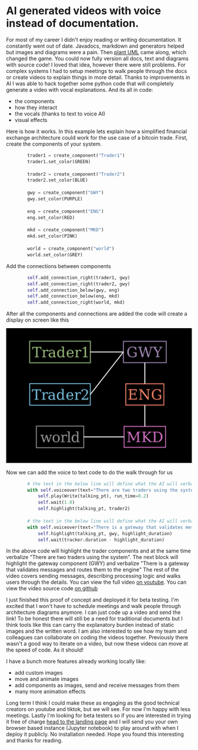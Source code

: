 # AI generated videos with voice instead of documentation.
For most of my career I didn't enjoy reading or writing documentation.
It constantly went out of date. Javadocs, markdown and generators helped
but images and diagrams were a pain. Then [plant UML](https://plantuml.com/sequence-diagram)
came along, which changed the game. You could now fully version all docs, text 
and diagrams with source code! I loved that idea, however there were still problems.
For complex systems I had to setup meetings to walk people through the docs or create 
videos to explain things in more detail. Thanks to improvements in AI I was able
to hack together some python code that will completely generate a
video with vocal explanations. And its all in code:
* the components
* how they interact
* the vocals (thanks to text to voice AI)
* visual effects

Here is how it works. In this example lets explain how a simplified financial exchange architecture could work for 
the use case of a bitcoin trade. First, create the components of your system. 
```python
        trader1 = create_component("Trader1")
        trader1.set_color(GREEN)
        
        trader2 = create_component("Trader2")
        trader2.set_color(BLUE)
        
        gwy = create_component("GWY")
        gwy.set_color(PURPLE)
        
        eng = create_component("ENG")
        eng.set_color(RED)
        
        mkd = create_component("MKD")
        mkd.set_color(PINK)
        
        world = create_component("world")
        world.set_color(GREY)
```
Add the connections between components
```python
        self.add_connection_right(trader1, gwy)
        self.add_connection_right(trader2, gwy)
        self.add_connection_below(gwy, eng)
        self.add_connection_below(eng, mkd)
        self.add_connection_right(world, mkd)
```
After all the components and connections are added the code will create a display
on screen like this 

![exchange architecture](resources/future-of-documentation/exchange-architecture.jpg)

Now we can add the voice to text code to do the walk through for us
```python
        # the text in the below line will define what the AI will verbalize
        with self.voiceover(text="There are two traders using the system") as tracker:
            self.play(Write(talking_pt), run_time=0.2)
            self.wait(1.0)
            self.highlight(talking_pt, trader2)
            
        # the text in the below line will define what the AI will verbalize
        with self.voiceover(text="There is a gateway that validates messages and routes them to the engine") as tracker:
            self.highlight(talking_pt, gwy, highlight_duration)
            self.wait(tracker.duration - highlight_duration)
```
In the above code will highlight the trader components and at the same time verbalize 
"There are two traders using the system". The next block will highlight the gateway
component (GWY) and verbalize "There is a gateway that validates messages and routes them to the engine"
The rest of the video covers sending messages, describing processing logic and walks users through the details.
You can view the full video [on youtube](https://youtu.be/H-LkCHaIMvM). You can view
the video source code [on github](resources/future-of-documentation/exchange-architecture-with-voice-code.py)

I just finished this proof of concept and deployed it for beta testing. I'm excited that
I won't have to schedule meetings and walk people through architecture diagrams anymore. I can just
code up a video and send the link! To be honest there will still be a need for traditional
documents but I think tools like this can carry the explanatory burden instead of 
static images and the written word.
I am also interested to see how my team and colleagues 
can collaborate on coding the videos together. Previously there wasn't a good way to 
iterate on a video, but now these videos can move at the speed of code. 
As it should! 

I have a bunch more features already working locally like:
* add custom images
* move and animate images
* add components as images, send and receive messages from them
* many more animation effects

Long term I think I could make these as engaging as the good technical creators on
youtube and tiktok, but we will see. For now I'm happy with less 
meetings. Lastly I'm looking for beta 
testers so if you are interested in trying it free of charge 
[head to the landing page](https://eightorchard.mailchimpsites.com/)
and I will send you your own browser based instance (Jupyter notebook) to play around with when I deploy it publicly. No installation needed. Hope you found this interesting and thanks for reading.
